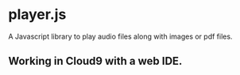 # player.js
A Javascript library to play audio files along with images or pdf files.

## Working in Cloud9 with a web IDE.
